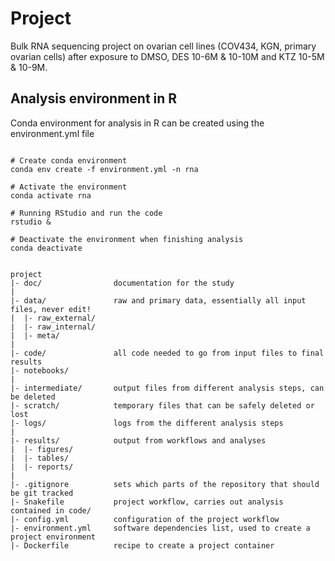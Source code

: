 # Project 

Bulk RNA sequencing project on ovarian cell lines (COV434, KGN, primary ovarian cells) after exposure to DMSO, DES 10-6M & 10-10M and KTZ 10-5M & 10-9M.

## Analysis environment in R

Conda environment for analysis in R can be created using the environment.yml file

```

# Create conda environment
conda env create -f environment.yml -n rna

# Activate the environment
conda activate rna

# Running RStudio and run the code
rstudio &

# Deactivate the environment when finishing analysis
conda deactivate


project
|- doc/                documentation for the study
|
|- data/               raw and primary data, essentially all input files, never edit!
|  |- raw_external/
|  |- raw_internal/
|  |- meta/
|
|- code/               all code needed to go from input files to final results
|- notebooks/
|
|- intermediate/       output files from different analysis steps, can be deleted
|- scratch/            temporary files that can be safely deleted or lost
|- logs/               logs from the different analysis steps
|
|- results/            output from workflows and analyses
|  |- figures/
|  |- tables/
|  |- reports/
|
|- .gitignore          sets which parts of the repository that should be git tracked
|- Snakefile           project workflow, carries out analysis contained in code/
|- config.yml          configuration of the project workflow
|- environment.yml     software dependencies list, used to create a project environment
|- Dockerfile          recipe to create a project container
```
